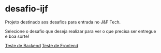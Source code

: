 # desafio-ijf
Projeto destinado aos desafios para entrada no J&amp;F Tech.

Selecione o desafio que deseja realizar para ver o que precisa ser entregue e boa sorte!

[Teste de Backend](teste-backend.md)
[Teste de Frontend](teste-frontend.md)
